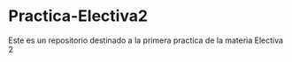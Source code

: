 # Practica-Electiva2

Este es un repositorio destinado a la primera practica de la materia Electiva 2
